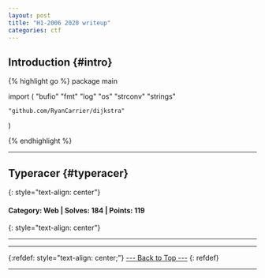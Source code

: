 ```yaml
---
layout: post
title: "H1-2006 2020 writeup"
categories: ctf
---
```


## Introduction {#intro}

{% highlight go %}
package main

import (
	"bufio"
	"fmt"
	"log"
	"os"
	"strconv"
	"strings"

	"github.com/RyanCarrier/dijkstra"
)

{% endhighlight %}

----------------

## Typeracer {#typeracer}
{: style="text-align: center"}
####  Category: Web | Solves: 184 | Points: 119
{: style="text-align: center"}

----------------

----------------

{:refdef: style="text-align: center;"}
[--- Back to Top ---](#intro)
{: refdef}

----------------